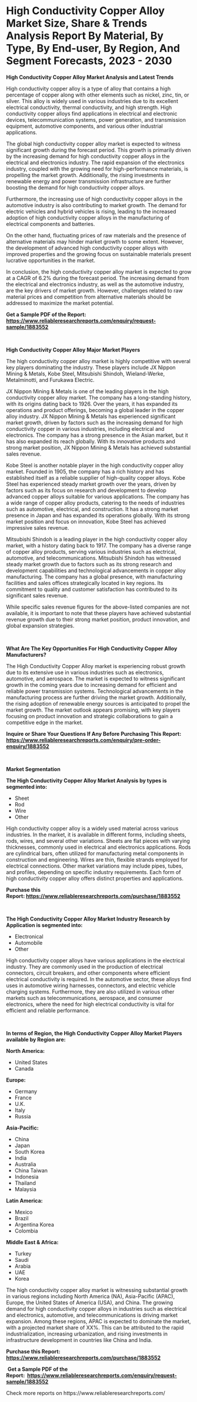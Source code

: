 <p><h1>High Conductivity Copper Alloy Market Size, Share & Trends Analysis Report By Material, By Type, By End-user, By Region, And Segment Forecasts, 2023 - 2030</h1></p><p><strong>High Conductivity Copper Alloy Market Analysis and Latest Trends</strong></p>
<p><p>High conductivity copper alloy is a type of alloy that contains a high percentage of copper along with other elements such as nickel, zinc, tin, or silver. This alloy is widely used in various industries due to its excellent electrical conductivity, thermal conductivity, and high strength. High conductivity copper alloys find applications in electrical and electronic devices, telecommunication systems, power generation, and transmission equipment, automotive components, and various other industrial applications.</p><p>The global high conductivity copper alloy market is expected to witness significant growth during the forecast period. This growth is primarily driven by the increasing demand for high conductivity copper alloys in the electrical and electronics industry. The rapid expansion of the electronics industry, coupled with the growing need for high-performance materials, is propelling the market growth. Additionally, the rising investments in renewable energy and power transmission infrastructure are further boosting the demand for high conductivity copper alloys.</p><p>Furthermore, the increasing use of high conductivity copper alloys in the automotive industry is also contributing to market growth. The demand for electric vehicles and hybrid vehicles is rising, leading to the increased adoption of high conductivity copper alloys in the manufacturing of electrical components and batteries.</p><p>On the other hand, fluctuating prices of raw materials and the presence of alternative materials may hinder market growth to some extent. However, the development of advanced high conductivity copper alloys with improved properties and the growing focus on sustainable materials present lucrative opportunities in the market.</p><p>In conclusion, the high conductivity copper alloy market is expected to grow at a CAGR of 6.2% during the forecast period. The increasing demand from the electrical and electronics industry, as well as the automotive industry, are the key drivers of market growth. However, challenges related to raw material prices and competition from alternative materials should be addressed to maximize the market potential.</p></p>
<p><strong>Get a Sample PDF of the Report:&nbsp; <a href="https://www.reliableresearchreports.com/enquiry/request-sample/1883552">https://www.reliableresearchreports.com/enquiry/request-sample/1883552</a></strong></p>
<p>&nbsp;</p>
<p><strong>High Conductivity Copper Alloy Major Market Players</strong></p>
<p><p>The high conductivity copper alloy market is highly competitive with several key players dominating the industry. These players include JX Nippon Mining & Metals, Kobe Steel, Mitsubishi Shindoh, Wieland-Werke, Metalminotti, and Furukawa Electric.</p><p>JX Nippon Mining & Metals is one of the leading players in the high conductivity copper alloy market. The company has a long-standing history, with its origins dating back to 1926. Over the years, it has expanded its operations and product offerings, becoming a global leader in the copper alloy industry. JX Nippon Mining & Metals has experienced significant market growth, driven by factors such as the increasing demand for high conductivity copper in various industries, including electrical and electronics. The company has a strong presence in the Asian market, but it has also expanded its reach globally. With its innovative products and strong market position, JX Nippon Mining & Metals has achieved substantial sales revenue.</p><p>Kobe Steel is another notable player in the high conductivity copper alloy market. Founded in 1905, the company has a rich history and has established itself as a reliable supplier of high-quality copper alloys. Kobe Steel has experienced steady market growth over the years, driven by factors such as its focus on research and development to develop advanced copper alloys suitable for various applications. The company has a wide range of copper alloy products, catering to the needs of industries such as automotive, electrical, and construction. It has a strong market presence in Japan and has expanded its operations globally. With its strong market position and focus on innovation, Kobe Steel has achieved impressive sales revenue.</p><p>Mitsubishi Shindoh is a leading player in the high conductivity copper alloy market, with a history dating back to 1917. The company has a diverse range of copper alloy products, serving various industries such as electrical, automotive, and telecommunications. Mitsubishi Shindoh has witnessed steady market growth due to factors such as its strong research and development capabilities and technological advancements in copper alloy manufacturing. The company has a global presence, with manufacturing facilities and sales offices strategically located in key regions. Its commitment to quality and customer satisfaction has contributed to its significant sales revenue.</p><p>While specific sales revenue figures for the above-listed companies are not available, it is important to note that these players have achieved substantial revenue growth due to their strong market position, product innovation, and global expansion strategies.</p></p>
<p>&nbsp;</p>
<p><strong>What Are The Key Opportunities For High Conductivity Copper Alloy Manufacturers?</strong></p>
<p><p>The High Conductivity Copper Alloy market is experiencing robust growth due to its extensive use in various industries such as electronics, automotive, and aerospace. The market is expected to witness significant growth in the coming years due to increasing demand for efficient and reliable power transmission systems. Technological advancements in the manufacturing process are further driving the market growth. Additionally, the rising adoption of renewable energy sources is anticipated to propel the market growth. The market outlook appears promising, with key players focusing on product innovation and strategic collaborations to gain a competitive edge in the market.</p></p>
<p><strong>Inquire or Share Your Questions If Any Before Purchasing This Report: <a href="https://www.reliableresearchreports.com/enquiry/pre-order-enquiry/1883552">https://www.reliableresearchreports.com/enquiry/pre-order-enquiry/1883552</a></strong></p>
<p>&nbsp;</p>
<p><strong>Market Segmentation</strong></p>
<p><strong>The High Conductivity Copper Alloy Market Analysis by types is segmented into:</strong></p>
<p><ul><li>Sheet</li><li>Rod</li><li>Wire</li><li>Other</li></ul></p>
<p><p>High conductivity copper alloy is a widely used material across various industries. In the market, it is available in different forms, including sheets, rods, wires, and several other variations. Sheets are flat pieces with varying thicknesses, commonly used in electrical and electronics applications. Rods are cylindrical bars, often utilized for manufacturing metal components in construction and engineering. Wires are thin, flexible strands employed for electrical connections. Other market variations may include pipes, tubes, and profiles, depending on specific industry requirements. Each form of high conductivity copper alloy offers distinct properties and applications.</p></p>
<p><strong>Purchase this Report:&nbsp;<a href="https://www.reliableresearchreports.com/purchase/1883552">https://www.reliableresearchreports.com/purchase/1883552</a></strong></p>
<p>&nbsp;</p>
<p><strong>The High Conductivity Copper Alloy Market Industry Research by Application is segmented into:</strong></p>
<p><ul><li>Electronical</li><li>Automobile</li><li>Other</li></ul></p>
<p><p>High conductivity copper alloys have various applications in the electrical industry. They are commonly used in the production of electrical connectors, circuit breakers, and other components where efficient electrical conductivity is required. In the automotive sector, these alloys find uses in automotive wiring harnesses, connectors, and electric vehicle charging systems. Furthermore, they are also utilized in various other markets such as telecommunications, aerospace, and consumer electronics, where the need for high electrical conductivity is vital for efficient and reliable performance.</p></p>
<p>&nbsp;</p>
<p><strong>In terms of Region, the High Conductivity Copper Alloy Market Players available by Region are:</strong></p>
<p>
    <p> <strong> North America: </strong>
        <ul>
            <li>United States</li>
            <li>Canada</li>
        </ul>
        </p> 
    <p> <strong> Europe: </strong>
        <ul>
            <li>Germany</li>
            <li>France</li>
            <li>U.K.</li>
            <li>Italy</li>
            <li>Russia</li>
        </ul>
        </p> 
    <p> <strong> Asia-Pacific: </strong>
        <ul>
            <li>China</li>
            <li>Japan</li>
            <li>South Korea</li>
            <li>India</li>
            <li>Australia</li>
            <li>China Taiwan</li>
            <li>Indonesia</li>
            <li>Thailand</li>
            <li>Malaysia</li>
        </ul>
        </p> 
    <p> <strong> Latin America: </strong>
        <ul>
            <li>Mexico</li>
            <li>Brazil</li>
            <li>Argentina Korea</li>
            <li>Colombia</li>
        </ul>
        </p> 
    <p> <strong> Middle East & Africa: </strong>
        <ul>
            <li>Turkey</li>
            <li>Saudi</li>
            <li>Arabia</li>
            <li>UAE</li>
            <li>Korea</li>
        </ul>
    </p>
    </p>
<p><p>The high conductivity copper alloy market is witnessing substantial growth in various regions including North America (NA), Asia-Pacific (APAC), Europe, the United States of America (USA), and China. The growing demand for high conductivity copper alloys in industries such as electrical and electronics, automotive, and telecommunications is driving market expansion. Among these regions, APAC is expected to dominate the market, with a projected market share of XX%. This can be attributed to the rapid industrialization, increasing urbanization, and rising investments in infrastructure development in countries like China and India.</p></p>
<p><strong>Purchase this Report: <a href="https://www.reliableresearchreports.com/purchase/1883552">https://www.reliableresearchreports.com/purchase/1883552</a></strong></p>
<p>&nbsp;<strong>Get a Sample PDF of the Report:&nbsp;&nbsp;<a href="https://www.reliableresearchreports.com/enquiry/request-sample/1883552">https://www.reliableresearchreports.com/enquiry/request-sample/1883552</a></strong></p>
<p><strong></strong></p>
<p>Check more reports on https://www.reliableresearchreports.com/</p>
